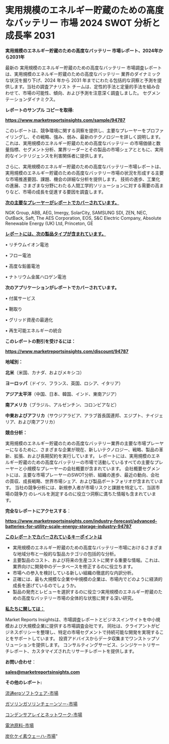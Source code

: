 # 実用規模のエネルギー貯蔵のための高度なバッテリー 市場 2024 SWOT 分析と成長率 2031

<strong>実用規模のエネルギー貯蔵のための高度なバッテリー 市場レポート、2024年から2031年</strong>

最新の 実用規模のエネルギー貯蔵のための高度なバッテリー 市場調査レポートは、実用規模のエネルギー貯蔵のための高度なバッテリー 業界のダイナミックな状況を掘り下げ、2024 年から 2031 年までにわたる包括的な洞察と予測を提供します。当社の調査アナリスト チームは、定性的手法と定量的手法を組み合わせて、市場の可能性、傾向、および予測を注意深く調査しました。 セグメンテーションダイナミクス。



<strong>レポートのサンプル コピーを取得:</strong> <a href=https://www.marketreportsinsights.com/sample/94787>

<strong><u>https://www.marketreportsinsights.com/sample/94787</u></strong></a>

このレポートは、競争環境に関する洞察を提供し、主要なプレーヤーをプロファイリングし、その戦略、強み、弱み、最新のテクノロジーを詳しく説明します。 これは、実用規模のエネルギー貯蔵のための高度なバッテリー の市場価値と数量指標、セグメント分析、業界リーダーとその製品の市場シェアとともに、実用的なインテリジェンスを利害関係者に提供します。

さらに、実用規模のエネルギー貯蔵のための高度なバッテリー市場レポートは、実用規模のエネルギー貯蔵のための高度なバッテリー市場の状況を形成する主要な市場推進要因、課題、機会の詳細な分析を提供します。 技術の進歩、工業化の進展、さまざまな分野にわたる人間工学的ソリューションに対する需要の高まりなど、市場の成長を促進する要因を調査します。



<strong><u>次の主要なプレーヤーがレポートでカバーされています。</u></strong>

NGK Group, ABB, AEG, Imergy, SolarCity, SAMSUNG SDI, ZEN, NEC, OutBack, Saft, The AES Corporation, EOS, S&C Electric Company, Absolute Renewable Energy (UK) Ltd, Princeton, GE



<strong><u><b>レポートには、次の製品タイプが含まれています。</b></u></strong>

• リチウムイオン電池

• フロー電池

• 高度な鉛蓄電池

• ナトリウム金属ハロゲン電池



<strong><b>次のアプリケーションがレポートでカバーされています。</b></strong>

• 付属サービス

• 鞘取り

• グリッド資産の最適化

• 再生可能エネルギーの統合



<strong><b>このレポートの割引を受けるには：</b></strong><a href=https://www.marketreportsinsights.com/discount/94787>

<strong><u>https://www.marketreportsinsights.com/discount/94787</u></strong></a>



<strong>地域別：</strong>



<strong>北米</strong>（米国、カナダ、およびメキシコ）



<strong>ヨーロッパ</strong>（ドイツ、フランス、英国、ロシア、イタリア）



<strong>アジア太平洋</strong>（中国、日本、韓国、インド、東南アジア）



<strong>南アメリカ</strong>（ブラジル、アルゼンチン、コロンビアなど）



<strong>中東およびアフリカ</strong>（サウジアラビア、アラブ首長国連邦、エジプト、ナイジェリア、および南アフリカ）



<strong>競合分析：</strong>

実用規模のエネルギー貯蔵のための高度なバッテリー業界の主要な市場プレーヤーになるために、さまざまな企業が現在、新しいテクノロジー、戦略、製品の革新、拡張、および長期契約を実行しています。 レポートには、実用規模のエネルギー貯蔵のための高度なバッテリーの市場で活動しているすべての主要なプレーヤーと小規模なプレーヤーの会社概要が含まれています。 会社概要セグメントには、主要な市場プレーヤーのSWOT分析、組織の進歩、最近の動向、会社の買収、成長戦略、世界市場シェア、および製品ポートフォリオが含まれています。 当社の競争分析には、新規参入者が市場リスクと課題を特定して、当該市場の競争力 のレベルを測定するのに役立つ洞察に満ちた情報も含まれています。



<strong>完全なレポートにアクセスする</strong>：

<a href=https://www.marketreportsinsights.com/industry-forecast/advanced-batteries-for-utility-scale-energy-storage-industry-94787>

<strong><u>https://www.marketreportsinsights.com/industry-forecast/advanced-batteries-for-utility-scale-energy-storage-industry-94787</u></strong></a>



<strong><u><b>このレポートでカバーされているキーポイントは</b></u></strong>
<ul>
  <li>実用規模のエネルギー貯蔵のための高度なバッテリー市場におけるさまざまな地域分布と一般的な製品カテゴリの包括的な分析。</li>
  <li>主要製品のコスト、および将来の生産コストに関する重要な情報。これは、業界向けに開発中のデータベースを修正するのに役立ちます。</li>
  <li>市場への参入を検討している新しい組織の徹底的な内訳分析。</li>
  <li>正確には、最も大規模な企業や中規模の企業は、市場内でどのように経済的成長を遂げているのでしょうか。</li>
  <li>製品の発売とレビューを選択するのに役立つ実用規模のエネルギー貯蔵のための高度なバッテリー市場の全体的な状態に関する深い研究。</li>
</ul>


<strong><u><b>私たちに関しては：</b></u></strong>

Market Reports Insightsは、市場調査レポートとビジネスインサイトを中小規模および大規模企業に提供する市場調査会社です。 同社は、クライアントがビジネスポリシーを整理し、特定の市場セグメントで持続可能な開発を実現することをサポートしています。 投資アドバイスからデータ収集までワンストップソリューションを提供します。 コンサルティングサービス、シンジケートリサーチレポート、カスタマイズされたリサーチレポートを提供します。



<strong><b>お問い合わせ</b></strong>：

<a href=mailto:sales@marketreportsinsights.com>

<strong><u>sales@marketreportsinsights.com</u></strong></a>



<strong>その他のレポート:</strong>

<a href=https://www.linkedin.com/pulse/流通erpソフトウェア-市場-2023-収益と成長ドライバー-2030-axihf/>流通erpソフトウェア-市場</a>

<a href=https://www.linkedin.com/pulse/ガソリンガソリンチェーンソー-市場-2023-swot-分析と成長率-rwvxf/>ガソリンガソリンチェーンソー-市場</a>

<a href=https://www.linkedin.com/pulse/コンデンサアレイとネットワーク-市場-2023-推進要因と成長機会-2030-sjogf/>コンデンサアレイとネットワーク-市場</a>

<a href=https://www.linkedin.com/pulse/電池原料-市場-2023-総利益と主要ベンダー-2030-data-dive-discoveries-24-analysis-hkelf/>電池原料-市場</a>

<a href=https://www.linkedin.com/pulse/炭化ケイ素ウェーハ-市場-2023-競争分析と事業成長-2030-pr-news-hub-eaqjc/>炭化ケイ素ウェーハ-市場</a>"
